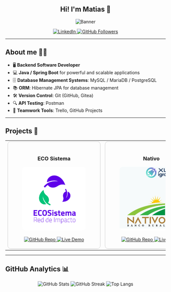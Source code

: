 ## <div align="center">Hi! I'm Matias 👋</div>

<p align="center">
  <img src="https://github.com/user-attachments/assets/68b71ec1-eeb9-42b0-8da5-867f89554098" alt="Banner" />
</p>


<div align="center">
  <a href="https://www.linkedin.com/in/mnm-dev" target="_blank">
    <img src="https://img.shields.io/badge/-LinkedIn-blue?style=flat-square&logo=Linkedin&logoColor=white" alt="LinkedIn" />
  </a>
  <a href="https://github.com/mdev-repos?tab=followers">
    <img src="https://img.shields.io/github/followers/mdev-repos?label=GitHub%20Followers&style=flat-square" alt="GitHub Followers" />
  </a>
</div>

---

## About me 👨‍💻

- 🖥️ **Backend Software Developer**
- 💻 **Java / Spring Boot** for powerful and scalable applications
- 🗄️ **Database Management Systems**: MySQL / MariaDB / PostgreSQL
- 📚 **ORM**: Hibernate JPA for database management
- 🛠️ **Version Control**: Git (GitHub, Gitea)
- 🔍 **API Testing**: Postman
- 🤝 **Teamwork Tools**: Trello, GitHub Projects

---

## Projects 🚀

<div align="center">
  <table>
    <tr>
      <td>
        <div style="border: 1px solid #ccc; border-radius: 10px; padding: 20px; width: 250px; text-align: center;">
          <h3>ECO Sistema</h3>
          <a href="https://github.com/mdev-repos/EcoSistema-WebApp-v01">
            <img src="https://github.com/mdev-repos/mdev-repos/blob/main/assets/ECOSistema-00.png" alt="Project Screenshot" style="width: 200px; height: 200px; object-fit: cover; border-radius: 10px;">
          </a>
          <br/><br/>
          <a href="https://github.com/mdev-repos/EcoSistema-WebApp-v01">
            <img src="https://img.shields.io/badge/GitHub%20Repo-FF5722?style=flat-square&logo=github&logoColor=white" alt="GitHub Repo" />
          </a>
          <a href="#">
            <img src="https://img.shields.io/badge/Live%20Demo-00C853?style=flat-square&logo=rocket&logoColor=white" alt="Live Demo" />
          </a>
        </div>
      </td>
      <td>
        <div style="border: 1px solid #ccc; border-radius: 10px; padding: 20px; width: 250px; text-align: center;">
          <h3>Nativo</h3>
          <a href="https://link-to-project.com">
            <img src="https://github.com/mdev-repos/mdev-repos/blob/main/assets/Nativo-01.png" alt="Project Screenshot" style="width: 200px; height: 200px; object-fit: cover; border-radius: 10px;">
          </a>
          <br/><br/>
          <a href="#">
            <img src="https://img.shields.io/badge/GitHub%20Repo-FF5722?style=flat-square&logo=github&logoColor=white" alt="GitHub Repo" />
          </a>
          <a href="#">
            <img src="https://img.shields.io/badge/Live%20Demo-00C853?style=flat-square&logo=rocket&logoColor=white" alt="Live Demo" />
          </a>
        </div>
      </td>
    </tr>
  </table>
</div>


---

## GitHub Analytics 📊

<p align="center">
  <img src="https://github-readme-stats.vercel.app/api?username=mdev-repos&show_icons=true&theme=radical" alt="GitHub Stats" />
  <img src="https://github-readme-streak-stats.herokuapp.com/?user=mdev-repos&theme=radical" alt="GitHub Streak" />
  <img src="https://github-readme-stats.vercel.app/api/top-langs/?username=mdev-repos&layout=compact&theme=radical" alt="Top Langs" />
</p>

<!-- Puedes explorar más métricas en: https://github.com/anuraghazra/github-readme-stats -->


<!--
**mdev-repos/mdev-repos** is a ✨ _special_ ✨ repository because its `README.md` (this file) appears on your GitHub profile.

Here are some ideas to get you started:

- 🔭 I’m currently working on ...
- 🌱 I’m currently learning ...
- 👯 I’m looking to collaborate on ...
- 🤔 I’m looking for help with ...
- 💬 Ask me about ...
- 📫 How to reach me: ...
- 😄 Pronouns: ...
- ⚡ Fun fact: ...
-->
